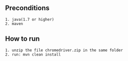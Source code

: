 ## Preconditions

    1. java(1.7 or higher)
    2. maven

## How to run

    1. unzip the file chromedriver.zip in the same folder
    2. run: mvn clean install


